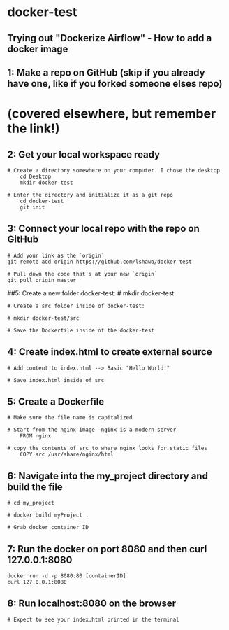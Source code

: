 # docker-test
## Trying out "Dockerize Airflow" - How to add a docker image

## 1: Make a repo on GitHub (skip if you already have one, like if you forked someone elses repo)
# (covered elsewhere, but remember the link!)

## 2: Get your local workspace ready

    # Create a directory somewhere on your computer. I chose the desktop
        cd Desktop 
        mkdir docker-test

    # Enter the directory and initialize it as a git repo 
        cd docker-test 
        git init 

## 3: Connect your local repo with the repo on GitHub

    # Add your link as the `origin`
    git remote add origin https://github.com/lshawa/docker-test
    
    # Pull down the code that's at your new `origin` 
    git pull origin master 

##5: Create a new folder docker-test:
	# mkdir docker-test
	
	# Create a src folder inside of docker-test:
	
	# mkdir docker-test/src
	
	# Save the Dockerfile inside of the docker-test
	

## 4: Create index.html to create external source 
	
	# Add content to index.html --> Basic "Hello World!"

	# Save index.html inside of src

## 5: Create a Dockerfile 
	# Make sure the file name is capitalized

	# Start from the nginx image--nginx is a modern server
		FROM nginx

	# copy the contents of src to where nginx looks for static files
		COPY src /usr/share/nginx/html

## 6: Navigate into the my_project directory and build the file
	
	# cd my_project

	# docker build myProject .

	# Grab docker container ID 


## 7: Run the docker on port 8080 and then curl 127.0.0.1:8080
	docker run -d -p 8080:80 [containerID]
	curl 127.0.0.1:8080

## 8: Run localhost:8080 on the browser 
	# Expect to see your index.html printed in the terminal


